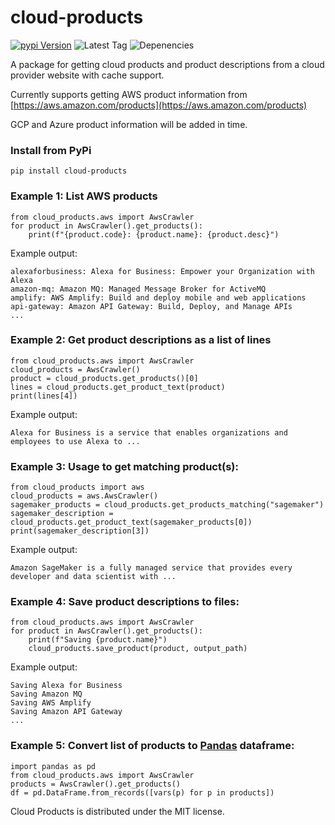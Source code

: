# cloud-products 

[![pypi Version](https://img.shields.io/pypi/v/cloud-products.svg?logo=pypi)](https://pypi.org/project/cloud-products/)
![Latest Tag](https://img.shields.io/github/v/tag/dylanhogg/cloud-products)
![Depenencies](https://img.shields.io/librariesio/github/dylanhogg/cloud-products)

A package for getting cloud products and product descriptions from a cloud provider website with cache support.

Currently supports getting AWS product information from 
[https://aws.amazon.com/products](https://aws.amazon.com/products)

GCP and Azure product information will be added in time.


### Install from PyPi
```
pip install cloud-products
```


### Example 1: List AWS products
```
from cloud_products.aws import AwsCrawler
for product in AwsCrawler().get_products():
    print(f"{product.code}: {product.name}: {product.desc}")
```

Example output:
```
alexaforbusiness: Alexa for Business: Empower your Organization with Alexa
amazon-mq: Amazon MQ: Managed Message Broker for ActiveMQ
amplify: AWS Amplify: Build and deploy mobile and web applications
api-gateway: Amazon API Gateway: Build, Deploy, and Manage APIs
...
```


### Example 2: Get product descriptions as a list of lines
```
from cloud_products.aws import AwsCrawler
cloud_products = AwsCrawler()
product = cloud_products.get_products()[0]
lines = cloud_products.get_product_text(product)
print(lines[4])
```

Example output:
```
Alexa for Business is a service that enables organizations and employees to use Alexa to ...
```


### Example 3: Usage to get matching product(s):
```
from cloud_products import aws
cloud_products = aws.AwsCrawler()
sagemaker_products = cloud_products.get_products_matching("sagemaker")
sagemaker_description = cloud_products.get_product_text(sagemaker_products[0])
print(sagemaker_description[3])
```

Example output:
```
Amazon SageMaker is a fully managed service that provides every developer and data scientist with ...
```


### Example 4: Save product descriptions to files:
```
from cloud_products.aws import AwsCrawler
for product in AwsCrawler().get_products():
    print(f"Saving {product.name}")
    cloud_products.save_product(product, output_path)
```

Example output:
```
Saving Alexa for Business
Saving Amazon MQ
Saving AWS Amplify
Saving Amazon API Gateway
...
```


### Example 5: Convert list of products to [Pandas](https://pandas.pydata.org/pandas-docs/stable/reference/api/pandas.DataFrame.html) dataframe:
```
import pandas as pd
from cloud_products.aws import AwsCrawler
products = AwsCrawler().get_products()
df = pd.DataFrame.from_records([vars(p) for p in products])
```


Cloud Products is distributed under the MIT license.
